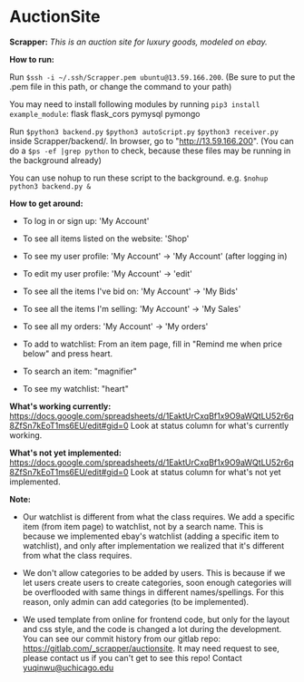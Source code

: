 # AuctionSite


**Scrapper:** 
*This is an auction site for luxury goods, modeled on ebay.*





**How to run:**

Run `$ssh -i ~/.ssh/Scrapper.pem ubuntu@13.59.166.200`. (Be sure to put the .pem file in this path, or change the command to your path)

You may need to install following modules by running `pip3 install example_module`:
flask
flask_cors
pymysql
pymongo

Run `$python3 backend.py`  `$python3 autoScript.py` `$python3 receiver.py` inside Scrapper/backend/. In browser, go to "http://13.59.166.200". (You can do a `$ps -ef |grep python` to check, because these files may be running in the background already)

You can use nohup to run these script to the background. e.g. `$nohup python3 backend.py &`


**How to get around:**

*  To log in or sign up: 'My Account'

*  To see all items listed on the website: 'Shop'

*  To see my user profile: 'My Account' -> 'My Account' (after logging in)

*  To edit my user profile: 'My Account' -> 'edit'

*  To see all the items I've bid on: 'My Account' -> 'My Bids'

*  To see all the items I'm selling: 'My Account' -> 'My Sales'

*  To see all my orders: 'My Account' -> 'My orders'

*  To add to watchlist: From an item page, fill in "Remind me when price below" and press heart.

*  To search an item: "magnifier"

*  To see my watchlist: "heart"



**What's working currently:**
https://docs.google.com/spreadsheets/d/1EaktUrCxqBf1x9O9aWQtLU52r6q8ZfSn7kEoT1ms6EU/edit#gid=0
Look at status column for what's currently working.



**What's not yet implemented:**
https://docs.google.com/spreadsheets/d/1EaktUrCxqBf1x9O9aWQtLU52r6q8ZfSn7kEoT1ms6EU/edit#gid=0
Look at status column for what's not yet implemented.



**Note:**

*  Our watchlist is different from what the class requires. We add a specific item (from item page) to watchlist, not by a search name. This is because we implemented ebay's watchlist (adding a specific item to watchlist), and only after implementation we realized that it's different from what the class requires.

*  We don't allow categories to be added by users. This is because if we let users create users to create categories, soon enough categories will be overflooded with same things in different names/spellings. For this reason, only admin can add categories (to be implemented).

*  We used template from online for frontend code, but only for the layout and css style, and the code is changed a lot during the development. You can see our commit history from our gitlab repo: https://gitlab.com/_scrapper/auctionsite. It may need request to see, please contact us if you can't get to see this repo! Contact yuqinwu@uchicago.edu

